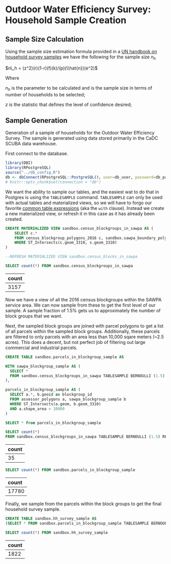 Outdoor Water Efficiency Survey:
Household Sample Creation
================

Sample Size Calculation
-----------------------

Using the sample size estimation formula provided in a [UN handbook on household survey samples](http://unstats.un.org/unsd/demographic/sources/surveys/Handbook23June05.pdf) we have the following for the sample size *n*<sub>*h*</sub>

$n\_h = (z^2)(r)(1-r)(f)(k)/(p)(\\hat{n})(e^2)$

Where

*n*<sub>*h*</sub> is the parameter to be calculated and is the sample size in terms of number of households to be selected;

*z* is the statistic that defines the level of confidence desired;

Sample Generation
-----------------

Generation of a sample of households for the Outdoor Water Efficiency Survey. The sample is generated using data stored primarily in the CaDC SCUBA data warehouse.

First connect to the database.

``` r
library(DBI)
library(RPostgreSQL) 
source("../db_config.R")
db <- dbConnect(RPostgreSQL::PostgreSQL(), user=db_user, password=db_password, dbname=db_name, host=db_host, port=db_port)
# knitr::opts_chunk$set(connection = "db")
```

We want the ability to sample our tables, and the easiest wat to do that in Postgres is using the `TABLESAMPLE` command. `TABLESAMPLE` can only be used with actual tables and materialized views, so we will have to forgo our favorite [common table expressions](https://www.postgresql.org/docs/9.1/static/queries-with.html) (aka the `with` clause). Instead we create a new materialized view, or refresh it in this case as it has already been created.

``` sql
CREATE MATERIALIZED VIEW sandbox.census_blockgroups_in_sawpa AS (
    SELECT c.*
    FROM census_blockgroup_polygons_2016 c, sandbox.sawpa_boundary_polygon s
    WHERE ST_Intersects(c.geom_3310, s.geom_3310)
)

--REFRESH MATERIALIZED VIEW sandbox.census_blocks_in_sawpa
```

``` sql
SELECT count(*) FROM sandbox.census_blockgroups_in_sawpa
```

| count |
|:------|
| 3157  |

Now we have a view of all the 2016 census blockgroups within the SAWPA service area. We can now sample from these to get the first level of our sample. A sample fraction of 1.5% gets us to approximately the number of block groups that we want.

Next, the sampled block groups are joined with parcel polygons to get a list of all parcels within the sampled block groups. Additionally, these parcels are filtered to only parcels with an area less than 10,000 sqare meters (~2.5 acres). This does a decent, but not perfect job of filtering out large commercial and industrial parcels.

``` sql
CREATE TABLE sandbox.parcels_in_blockgroup_sample AS 

WITH sawpa_blockgroup_sample AS (
  SELECT * 
  FROM sandbox.census_blockgroups_in_sawpa TABLESAMPLE BERNOULLI (1.5) REPEATABLE (1234)
),

parcels_in_blockgroup_sample AS (
  SELECT a.*, b.geoid as blockgroup_id
  FROM assessor_polygons a, sawpa_blockgroup_sample b
  WHERE ST_Intersects(a.geom, b.geom_3310)
  AND a.shape_area < 10000
)

SELECT * from parcels_in_blockgroup_sample
```

``` sql
SELECT count(*) 
FROM sandbox.census_blockgroups_in_sawpa TABLESAMPLE BERNOULLI (1.5) REPEATABLE (1234)
```

| count |
|:------|
| 35    |

``` sql
SELECT count(*) FROM sandbox.parcels_in_blockgroup_sample
```

| count |
|:------|
| 17780 |

<!-- ```{sql, connection=db, tab.cap = "Number of sampled census blockgroups"} -->
<!-- SELECT blockgroup_id, count(*) as parcel_count  from sandbox.parcels_in_blockgroup_sample -->
<!-- GROUP BY blockgroup_id -->
<!-- ORDER BY parcel_count -->
<!-- ``` -->
Finally, we sample from the parcels within the block groups to get the final household survey sample.

``` sql
CREATE TABLE sandbox.hh_survey_sample AS
(SELECT * FROM sandbox.parcels_in_blockgroup_sample TABLESAMPLE BERNOULLI (10) REPEATABLE (1234))
```

``` sql
SELECT count(*) FROM sandbox.hh_survey_sample
```

| count |
|:------|
| 1822  |
